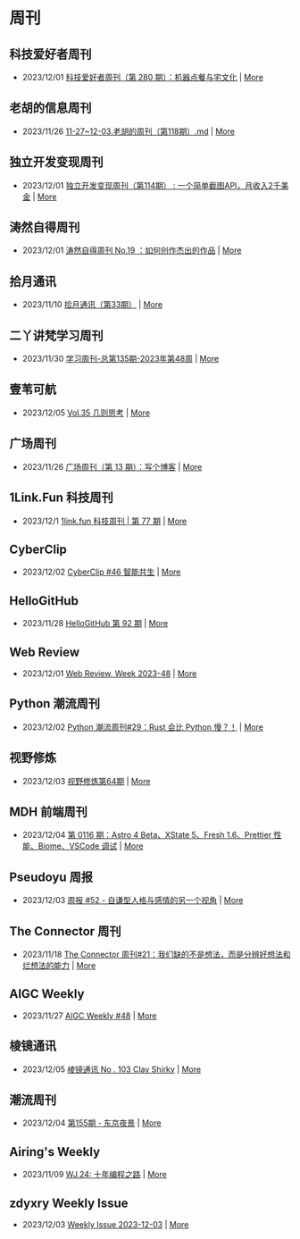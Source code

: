 # 周刊

## 科技爱好者周刊
- 2023/12/01 [科技爱好者周刊（第 280 期）：机器点餐与宅文化](http://www.ruanyifeng.com/blog/2023/12/weekly-issue-280.html) | [More](channels/科技爱好者周刊.md)

## 老胡的信息周刊
- 2023/11/26 [11-27~12-03.老胡的周刊（第118期）.md](https://weekly.howie6879.com/2023/11-27~12-03.老胡的周刊（第118期）.html) | [More](channels/老胡的信息周刊.md)

## 独立开发变现周刊
- 2023/12/01 [独立开发变现周刊（第114期） : 一个简单截图API，月收入2千美金](https://www.ezindie.com/weekly/issue-114) | [More](channels/独立开发变现周刊.md)

## 涛然自得周刊
- 2023/12/01 [涛然自得周刊 No.19 ：如何创作杰出的作品](http://heyitao.com/post/beyond-code-weekly-019) | [More](channels/涛然自得周刊.md)

## 拾月通讯
- 2023/11/10 [拾月通讯（第33期）](https://www.skyue.com/23111016.html) | [More](channels/拾月通讯.md)

## 二丫讲梵学习周刊
- 2023/11/30 [学习周刊-总第135期-2023年第48周](https://wiki.eryajf.net/pages/883f27/) | [More](channels/二丫讲梵学习周刊.md)

## 壹苇可航
- 2023/12/05 [Vol.35 几则思考](https://justgoidea.com/newsletter/202335/?utm_source=atom_feed) | [More](channels/壹苇可航.md)

## 广场周刊
- 2023/11/26 [广场周刊（第 13 期）：写个博客](https://immmmm.com/weekly-2023-11-26/) | [More](channels/广场周刊.md)

## 1Link.Fun 科技周刊
- 2023/12/1 [1link.fun 科技周刊 | 第 77 期](https://1link.fun/blog/issue/issue77/) | [More](channels/1Link.Fun%20%E7%A7%91%E6%8A%80%E5%91%A8%E5%88%8A.md)

## CyberClip
- 2023/12/02 [CyberClip #46 智能共生](https://shyrz.me/cyberclip-46-intelligent-symbiosis/) | [More](channels/CyberClip.md)

## HelloGitHub
- 2023/11/28 [HelloGitHub 第 92 期](https://hellogithub.com/periodical/volume/92) | [More](channels/HelloGitHub.md)

## Web Review
- 2023/12/01 [Web Review, Week 2023-48](https://ervin.ipsquad.net/blog/2023/12/01/web-review-week-2023-48/) | [More](channels/Web%20Review.md)

## Python 潮流周刊
- 2023/12/02 [Python 潮流周刊#29：Rust 会比 Python 慢？！](https://pythoncat.top/posts/2023-12-02-weekly/) | [More](channels/Python%20%E6%BD%AE%E6%B5%81%E5%91%A8%E5%88%8A.md)

## 视野修炼
- 2023/12/03 [视野修炼第64期](https://sugarat.top/weekly/2023-12-03.html) | [More](channels/%E8%A7%86%E9%87%8E%E4%BF%AE%E7%82%BC.md)

## MDH 前端周刊
- 2023/12/04 [第 0116 期：Astro 4 Beta、XState 5、Fresh 1.6、Prettier 性能、Biome、VSCode 调试](https://mdhweekly.com/weekly/issue-0116) | [More](channels/MDH%20%E5%89%8D%E7%AB%AF%E5%91%A8%E5%88%8A.md)

## Pseudoyu 周报
- 2023/12/03 [周报 #52 - 自谦型人格与感情的另一个视角](https://www.pseudoyu.com/zh/2023/12/03/weekly_review_20231203/) | [More](channels/Pseudoyu%20%E5%91%A8%E6%8A%A5.md)

## The Connector 周刊
- 2023/11/18 [The Connector 周刊#21：我们缺的不是想法，而是分辨好想法和烂想法的能力](https://liduos.com/the-connector-weekly-21.html) | [More](channels/The%20Connector%20%E5%91%A8%E5%88%8A.md)

## AIGC Weekly
- 2023/11/27 [AIGC Weekly #48](https://quail.ink/op7418/p/aigc-weekly-48) | [More](channels/AIGC%20Weekly.md)

## 棱镜通讯
- 2023/12/05 [棱镜通讯 No . 103 Clay Shirky](https://wangyurui.com/posts/leng-jing-tong-xun-no-103-clay-shirky-a45f1c03) | [More](channels/%E6%A3%B1%E9%95%9C%E9%80%9A%E8%AE%AF.md)

## 潮流周刊
- 2023/12/04 [第155期 - 东京夜景](https://weekly.tw93.fun/posts/155-%E4%B8%9C%E4%BA%AC%E5%A4%9C%E6%99%AF/) | [More](channels/%E6%BD%AE%E6%B5%81%E5%91%A8%E5%88%8A.md)

## Airing's Weekly
- 2023/11/09 [WJ.24: 十年编程之路](https://weekly.ursb.me/posts/weekly-24/) | [More](channels/Airing%27s%20Weekly.md)

## zdyxry Weekly Issue
- 2023/12/03 [Weekly Issue 2023-12-03](https://zdyxry.github.io/2023/12/03/Weekly-Issue-2023-12-03/) | [More](channels/zdyxry%20Weekly%20Issue.md)

